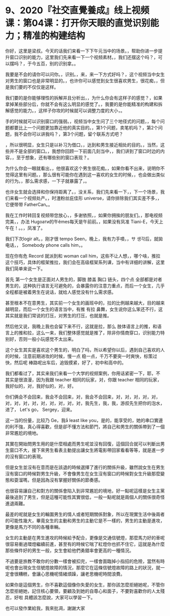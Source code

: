 # 9、2020『社交直覺養成』线上视频课：第04课：打开你天眼的直觉识别能力；精准的构建结构

你好，这里是梁叔。今天的话我们来看一下下午元当中的场景。，帮助你进一步提升窗口识别的能力，这里我们先来看一下一个视频素材。，我们还摆这个吗？，可以摆吗？，于今五百，别的识别拿。。

我要是不会的请你可以问你。，识别。，来，来一下方式好吗？，这个视频当中女生对男生的窗口也是非常明显的。，也许你可以感觉到女生很喜欢男生，很花痴，，但是我们要的不仅仅是这样。

我们要的是你能够理性的拆解并且分析出，，为什么你会有这样子的感觉？，如果拿掉某些部分后，你就不会有这么明显的感觉了。，我要的是你能精准的构建和拆解感觉的能力。，这样子你攻的时候就可以调整力度的大小，。

手的时候就可以识别窗口的强弱。，视频当中女生问了三个地径式的问题，，每个问题都要比上一个问题更加靠近他的真实目的。，第1个问题，卖笔机吗？，第2个问题，我不会你可以讲我吗？，第3个问题，留个联系方式吧？

，所以很明显，女生只是以补习为借口，，达到和男生接近相处的目的。，当然，这些并不是全部的窗口。，我想你回顾一下前面几刻当中，，我们讲到了窗口时边的内容，，至于想象，还有哪些别的窗口表现？。

为什么你会一眼就看出，，他很喜欢这个男生很花痴。，如果你看不出来，说明你不觉得这里有问题。，那么很有可能你在遇到这一喜欢的女生的时候，，也会做出类似的行为。，那么需求感，一下子就暴露了，。

也许女生就会选择和你保持距离了。，没关系，我们先来看一下，，下一个场景，我们来看一个视频处产。，时渣粉丝庇佳形 universe，请你排除我们其实差不多，，它便带带 FatherCan。。

我在工作时转回复视频带您放心，，多谢依照，，如果你拥挨的朋友们。，那电视频完美，，办法 Hugoати的午êmes每天是午前前。，如果没有凤准 Tiani-E，今天上午在！。。，凤准了。

我们下次logir alt。，刚才很 tempo Seen，晚上，我有力手噴，，サ 생각后，就拋电话，， Somebody phone calls him，。

现在你有危 Record 就派到和 woman call him，这些不让人想，，哪个啥，推拉这个技巧，具体的框架推拉，我们会在高级框架系列课，当中有详细的讲解，这里我们简单来说一下。

首先 第一个女生是正面对人男生的，脚肢 膝盖 胸口 链头，四个点 全部都是对者男生的，这种执行语言无可避免的，会暴露你的注意力重点，而后一个女生，几乎全程都是被着男生在说话，就给人感觉没有什么需求感。

甚至根本不在意男生，其实前一个女生的画班中的，拉的比例越来越大，目的越来越明显，而后一个女生的语言当中，有推 有拉 鼻舞，女生说你这么笨还不行，这其实就是我们常说的打压，对男生的打压，也就是推。

然后他又说，我晚上我也会留下来不行，这就是拉，那么 肢体语言上的推，和语言上的推和拉，这么一来，我们整体感觉就是推了，除非你情商穿口，识别能力特别好，否则一般小玩感觉不太出来。

这个女生其实是喜欢这个男生的，明白了吗，所以希望你以后，遇到自己喜欢的人的时候，注意前期进攻的时候，慢一点 稳一点，千万不要突一时爽快，标策过快，然后呢 棒路呢出车后，追毁摸紧，好了，初中和高中的。

我们都看过了，其实来我们来看一个大学的视频案例，你用话紧密一下，耶，不 其实是很浪漫，因为我跟 teacher 相同的玩家，对，你跟 teacher 相同的玩家，我好似的，对，我好似的，对，好。

你们俩会不会回来，我会不会回来，对，我会不会回来，对，对，对，对，对，对，对，对，对，对，对，对，对，对，我先生，我，我，游叔先生把你的泡水，进了， Let's go， Sergey，迎来。

这一当的份量，比较乃 Ge，我ắ least like you，是的，能享受的，她的串口實邊的利不強，真心得喜歡，但是卻不懂方法和節鬥，將自己和男生的關係帶到了一個非常尷尬的境地。

其實在開始問男生用的是什麼相處而男生呢並沒有回復，這個回合就可以判斷出男生窗口不大，接下來男生看表主動提出讓女生將電影帶回家看看等等，就是進一步的沒有窗口的表現。

但是女生並沒有在意而是在該退的時候選擇了進行的關係升級，雖然說女生在男生沒有窗口的時候對男生升級，不會像男生在女生沒有窗口的時候對女生升級那麼變態和耍溜嗎，但是因為沒有掌握好關係的節奏感。

也很容易讓自己和對方的關係會陷入到非常尷尬的境地，好一點呢這樣是女生主黨最後追到了男生，但是這種可能性其實很低，一般一點呢就是兩個人的關係很奇怪進退兩難。

最差的呢就是女生的輪圍男生的情人或者短期關係對象，所以在現實生活中後兩者的可能性幾大，畢竟女生的主動和男生的主動它是不一樣的，男生的主動是進攻，更像是馬力不同的各種車輛。

女生的主動是在男生進攻的時候給予配合，更像是交通信號燈，那麼馬力好的車呢很容易衝過環燈繼續前進，甚至有的時候它喘了紅燈你也抓不住它，這就是為什麼那些條件好的男生一般，女生會給他們勇錯率會更高的一種情況。

不過要是旅教不敢你的分數一樣會被扣完，一樣會面臨掉小指招的危險，當然有時呢也會出現女生信號燈故障的情況，那麼它在這條信號燈故障的路上的狀況，就一定會很糟糕，會讓心思機呢情緒煩躁，讓老思機呢時間浪費。

如果你是這個男生，你不喜歡這個像你失愛的女生，那你該怎麼拒絕她呢，不管你怎麼拒絕她，記住核心要領，要顧及到她的自尊心和面子，不要對喜歡你的人太殘忍，好啦 具體該怎麼說，大家可以學習一下。

也可以發作業給我，我來批凋，謝謝大家